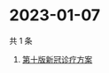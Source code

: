 # 2023-01-07

共 1 条

<!-- BEGIN -->
<!-- 最后更新时间 Sat Jan 07 2023 08:29:11 GMT+0800 (China Standard Time) -->

1. [第十版新冠诊疗方案](https://www.zhihu.com/search?q=第十版新冠诊疗方案)

<!-- END -->
